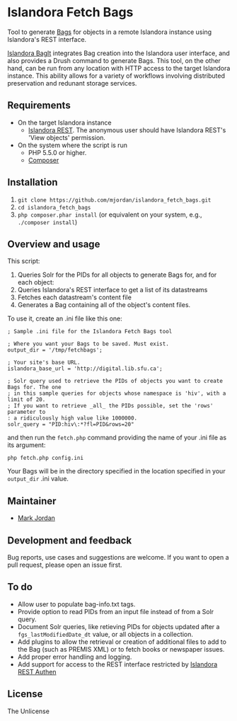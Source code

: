# Islandora Fetch Bags

Tool to generate [Bags](https://en.wikipedia.org/wiki/BagIt) for objects in a remote Islandora instance using Islandora's REST interface.

[Islandora BagIt](https://github.com/Islandora/islandora_bagit) integrates Bag creation into the Islandora user interface, and also provides a Drush command to generate Bags. This tool, on the other hand, can be run from any location with HTTP access to the target Islandora instance. This ability allows for a variety of workflows involving distributed preservation and redunant storage services.

## Requirements

* On the target Islandora instance
  * [Islandora REST](https://github.com/discoverygarden/islandora_rest). The anonymous user should have Islandora REST's 'View objects' permission.
* On the system where the script is run
  * PHP 5.5.0 or higher.
  * [Composer](https://getcomposer.org)

## Installation

1. `git clone https://github.com/mjordan/islandora_fetch_bags.git`
1. `cd islandora_fetch_bags`
1. `php composer.phar install` (or equivalent on your system, e.g., `./composer install`)

## Overview and usage

This script:

1. Queries Solr for the PIDs for all objects to generate Bags for, and for each object:
1. Queries Islandora's REST interface to get a list of its datastreams
1. Fetches each datastream's content file
1. Generates a Bag containing all of the object's content files.

To use it, create an .ini file like this one:

```
; Sample .ini file for the Islandora Fetch Bags tool

; Where you want your Bags to be saved. Must exist.
output_dir = '/tmp/fetchbags';

; Your site's base URL.
islandora_base_url = 'http://digital.lib.sfu.ca';

; Solr query used to retrieve the PIDs of objects you want to create Bags for. The one
; in this sample queries for objects whose namespace is 'hiv', with a limit of 20.
; If you want to retrieve _all_ the PIDs possible, set the 'rows' parameter to
: a ridiculously high value like 1000000.
solr_query = "PID:hiv\:*?fl=PID&rows=20"
```

and then run the `fetch.php` command providing the name of your .ini file as its argument:

`php fetch.php config.ini`

Your Bags will be in the directory specified in the location specified in your `output_dir` .ini value.

## Maintainer

* [Mark Jordan](https://github.com/mjordan)

## Development and feedback

Bug reports, use cases and suggestions are welcome. If you want to open a pull request, please open an issue first.

## To do

* Allow user to populate bag-info.txt tags.
* Provide option to read PIDs from an input file instead of from a Solr query.
* Document Solr queries, like retieving PIDs for objects updated after a `fgs_lastModifiedDate_dt` value, or all objects in a collection.
* Add plugins to allow the retrieval or creation of additional files to add to the Bag (such as PREMIS XML) or to fetch books or newspaper issues.
* Add proper error handling and logging.
* Add support for access to the REST interface restricted by [Islandora REST Authen](https://github.com/mjordan/islandora_rest_authen)

## License

The Unlicense

